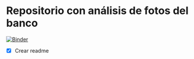 Repositorio con análisis de fotos del banco
===========================================
[![Binder](https://mybinder.org/badge_logo.svg)](https://mybinder.org/v2/gh/mariohenao/Analisis_BanRep/master?urlpath=lab)

- [x] Crear readme
